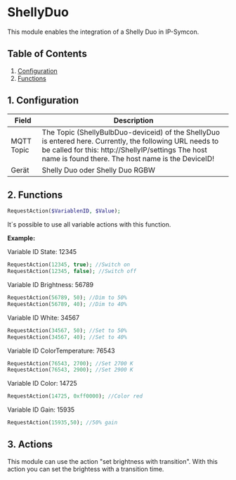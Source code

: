 # ShellyDuo
   This module enables the integration of a Shelly Duo in IP-Symcon.
     
   ## Table of Contents
   1. [Configuration](#1-configuration)
   2. [Functions](#2-functions)
   
   ## 1. Configuration
   
   Field        | Description
   ------------ | -------------
   MQTT Topic   | The Topic (ShellyBulbDuo-deviceid) of the ShellyDuo is entered here. Currently, the following URL needs to be called for this: http://ShellyIP/settings The host name is found there. The host name is the DeviceID!
   Gerät | Shelly Duo oder Shelly Duo RGBW
   
   ## 2. Functions

   ```php
   RequestAction($VariablenID, $Value);
   ```
   It´s possible to use all variable actions with this function.

   **Example:**

   Variable ID State: 12345
   ```php
   RequestAction(12345, true); //Switch on
   RequestAction(12345, false); //Switch off
   ```

   Variable ID Brightness: 56789
   ```php
   RequestAction(56789, 50); //Dim to 50%
   RequestAction(56789, 40); //Dim to 40%
   ```
   Variable ID White: 34567
   ```php
   RequestAction(34567, 50); //Set to 50%
   RequestAction(34567, 40); //Set to 40%
   ```

   Variable ID ColorTemperature: 76543
   ```php
   RequestAction(76543, 2700); //Set 2700 K
   RequestAction(76543, 2900); //Set 2900 K
   ```

   Variable ID Color: 14725
   ```php
   RequestAction(14725, 0xff0000); //Color red
   ```
   
   Variable ID Gain: 15935
   ```php
   RequestAction(15935,50); //50% gain
   ```

   ## 3. Actions
   This module can use the action "set brightness with transition".
   With this action you can set the brightess with a transition time.